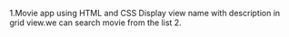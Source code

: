 1.Movie app using HTML and CSS
  Display view name with description in grid view.we can search movie from the list
2.
